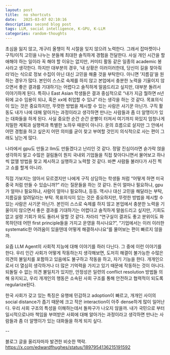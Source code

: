 ```yaml
---
layout: post
title:  no shortcuts
date:   2025-03-07 02:10:16
description: second blog post
tags: LLM, social intelligence, K-GPU, K-LLM
categories: random-thoughts
---
```


초심을 잃지 않고, 개구리 올챙이 적 시절을 잊지 않으려 노력한다. 그래서 잡마켓이나 구직/이직 고민을 나누는 분들께 최대한 솔직하게 경험을 전달한다. 사실 개인 시간을 할애해야 하는 일이라 꼭 해야 할 이유는 없지만, 커미티 활동 같은 일종의 academic 봉사라고 생각한다. 하지만 대부분의 경우, ‘내 상황은 이러이러한데, 당신이 길을 찾아줘라’라는 식으로 정보 수집이 아닌 대신 고민을 해줄 것을 부탁한다. 아니면 ’지름길’을 원하는 경우가 많다. 본인이 스스로 숙제를 하지 않고 본업에서 충분한 노력을 기울이지 않으면서 좋은 결과를 기대하기는 어렵다고 솔직하게 말씀드리고 싶지만, 대부분 돌려서 이야기하게 된다. 특히나 East Asian 학생들은 결과 중심적으로 “내가 지금 뭘하면 n년 뒤에 교수 임용이 되냐, 혹은 xx에 취업할 수 있냐” 라는 생각을 하는 것 같다. 목표의식이 있는 것은 중요하지만, 뚜렷한 방법을 제시할 수 있는 사람은 사기꾼 아닌가. 구직 활동도 내가 나에 대해 알아가는 과정이라고 생각하면 만나는 사람들과 좀 더 알맹이가 있는 대화들을 하게 된다. 사실 중요한 순간 순간 운빨이 터져서 여기까지 와있지 엄청나게 치밀한 계획과 실행력과 특별한 노하우 때문이 아니다. 운의 흐름으로 살지만 그 안에서 어떤 경험을 하고 싶은지 어떤 의미를 굳이 찾고 부여할 것인지 의식적으로 사는 편이 그래도 남는게 많다.

나라에서 gpu도 만들고 llm도 만들겠다고 난리인 것 같다. 정말 진심이라면 숟가락 얹을 생각하지 말고 수많은 걸림돌이 뭔지 국내외 기업들을 직접 찾아다니면서 물어보고 하나씩 없앨 방법을 찾고 제시하고 실행하고 노력할 것 같다. 바쁜 사람들 불러다가 사진 찍고 쇼를 할게 아니라.

직접 가보지는 않아서 모르겠지만 나에게 구직 상담하는 학생들 처럼 “어떻게 하면 미국 중국 처럼 만들 수 있습니까?” 라는 질문들을 하는 것 같다. 돈이 얼마나 필요하냐, gpu가 얼마나 필요하냐, 사람이 얼마나 필요하냐, 등등. 역시나 대신 고민을 해달라는 부탁, 지름길을 알려달라는 부탁. 목표의식이 있는 것은 중요하지만, 뚜렷한 방법을 제시할 수 있는 사람은 사기꾼 아닌가. 본인이 스스로 숙제를 하지 않고 본업에서 충분한 노력을 기울이지 않으면서 좋은 결과를 기대하기는 어렵다고 솔직하게 말씀드리고 싶지만, 기회도 없고 설령 기회가 와도 돌러서 말할 것 같다. 차라리 “연구실이 결과도 좋고 분위이도 화목하던데 어떤 first principle들을 가지고 운영을 하시나요?”, “기업에서는 이러 이러한 systematic한 어려움이 있을텐데 어떻게 해결하시나요“를 물어보는 편이 빠르지 않을까.

요즘 LLM Agent의 사회적 지능에 대해 이야기를 하러 다닌다. 그 중에 이런 이야기를 한다. 우리 인간 사회가 어떻게 작동하는지 생각해보면, 도저히 해결이 불가능한 수많은 의견의 불일치를 포함하고 있음에도 불구하고 작동을 하고, 자기 기능을 한다. 개개인으로서 더 열심히 생각하거나 더 많은 기억력을 가지고 있기 때문에 작동하는 것이 아니다. 되돌릴 수 없는 의견 불일치가 있지만, 안정성은 일련의 conflict resolution 방법들 의해 유지되고, 우리 개개인의 행동은 소속된 사회 구조를 통해 안전하고 협력적이 되도록 regularize된다.

한국 사회가 갖고 있는 특징은 유행에 민감하고 adoption이 빠르고, 개개인 사이의 social distance가 좁기 때문에 크고 작은 interaction이 아주 dense하게 많이 일어난다. 우리 사회 구조의 특성을 이해하는데서 돌파구가 나오지 않을까. 내가 국민으로 부터 일시적으로나마 책임을 부여받은 사회에 대해 알아가는 과정이라고 생각하면 만나는 사람들과 좀 더 알맹이가 있는 대화들을 하게 되지 싶다.

--

블로그 글을 올리자마자 발견한 비슷한 맥락. https://x.com/edwardfhughes/status/1897954136215191592